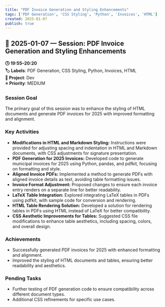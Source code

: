 ```yaml
---
title: "PDF Invoice Generation and Styling Enhancements"
tags: ['PDF Generation', 'CSS Styling', 'Python', 'Invoices', 'HTML']
created: 2025-01-07
publish: true
---
```


## 📅 2025-01-07 — Session: PDF Invoice Generation and Styling Enhancements

**🕒 19:55–20:20**  
**🏷️ Labels**: PDF Generation, CSS Styling, Python, Invoices, HTML  
**📂 Project**: Dev  
**⭐ Priority**: MEDIUM  


### Session Goal
The primary goal of this session was to enhance the styling of HTML documents and generate PDF invoices for 2025 with improved formatting and alignment.

### Key Activities
- **Modifications in HTML and Markdown Styling:** Instructions were provided for adjusting spacing and indentation in HTML and Markdown documents, with CSS adjustments for signature presentation.
- **PDF Generation for 2025 Invoices:** Developed code to generate municipal invoices for 2025 using Python, pandas, and pdfkit, focusing on formatting and style.
- **Aligned Invoice PDFs:** Implemented a method to generate PDFs with aligned invoice details as text, avoiding table formatting issues.
- **Invoice Format Adjustment:** Proposed changes to ensure each invoice entry renders on a separate line for better readability.
- **LaTeX Table Integration:** Explored integrating LaTeX tables in PDFs using pdfkit, with sample code for conversion and rendering.
- **HTML Table Rendering Solution:** Developed a solution for rendering tables in PDFs using HTML instead of LaTeX for better compatibility.
- **CSS Aesthetic Improvements for Tables:** Suggested CSS file modifications to enhance table aesthetics, including spacing, colors, and overall design.

### Achievements
- Successfully generated PDF invoices for 2025 with enhanced formatting and alignment.
- Improved the styling of HTML documents and tables, ensuring better readability and aesthetics.

### Pending Tasks
- Further testing of PDF generation code to ensure compatibility across different document types.
- Additional CSS refinements for specific use cases.
